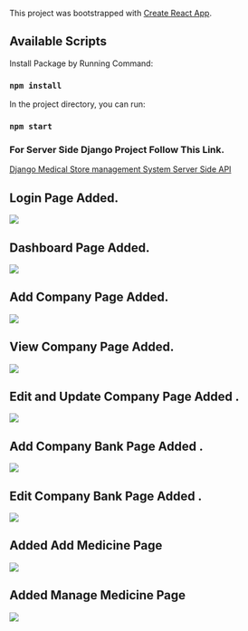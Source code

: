 This project was bootstrapped with [Create React App](https://github.com/facebook/create-react-app).

## Available Scripts

Install Package by Running Command:

### `npm install`

In the project directory, you can run:

### `npm start`

### For Server Side Django Project Follow This Link.

<a href="https://github.com/hackstarsj/DjangoMedicalStoreManagementSystem">Django Medical Store management System Server Side API</a>

## Login Page Added.

<img src='screenshots/login1_page.PNG'>

## Dashboard Page Added.

<img src='screenshots/medical_home.PNG'>

## Add Company Page Added.

<img src='screenshots/add_company1.PNG'>

## View Company Page Added.

<img src='screenshots/view_company.PNG'>

## Edit and Update Company Page Added .

<img src='screenshots/edit_company.png'>

## Add Company Bank Page Added .

<img src='screenshots/add_company_bank.PNG'>

## Edit Company Bank Page Added .

<img src='screenshots/edit_company1.PNG'>

## Added Add Medicine Page

<img src='screenshots/add_medicine.png'>

## Added Manage Medicine Page

<img src='screenshots/view_medicine.png'>
